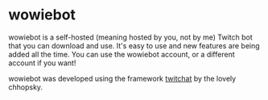 # wowiebot

wowiebot is a self-hosted (meaning hosted by you, not by me) Twitch bot that you can download and use. It's easy to use and new features are being added all the time. You can use the wowiebot account, or a different account if you want!

wowiebot was developed using the framework [twitchat](https://github.com/chhopsky/twitchat) by the lovely chhopsky.